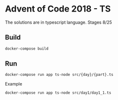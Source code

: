 Advent of Code 2018 - TS
===================

The solutions are in typescript language.
Stages 8/25

## Build
```bash
docker-compose build
```

## Run
```bash
docker-compose run app ts-node src/{day}/{part}.ts
```
Example
```bash
docker-compose run app ts-node src/day1/day1_1.ts
```
